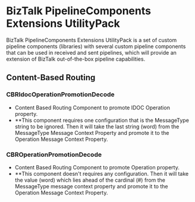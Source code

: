 # BizTalk PipelineComponents Extensions UtilityPack
BizTalk PipelineComponents Extensions UtilityPack is a set of custom pipeline components (libraries) with several custom pipeline components that can be used in received and sent pipelines, which will provide an extension of BizTalk out-of-the-box pipeline capabilities.

## Content-Based Routing
### CBRIdocOperationPromotionDecode

* Content Based Routing Component to promote IDOC Operation property.
* **This component requires one configuration that is the MessageType string to be ignored. Then it will take the last string (word) from the MessageType Message Context Property and promote it to the Operation Message Context Property.

### CBROperationPromotionDecode

* Content Based Routing Component to promote Operation property.
* **This component doesn't requires any configuration. Then it will take the value (word) which lies ahead of the cardinal (#) from the MessageType message context property and promote it to the Operation Message Context Property.